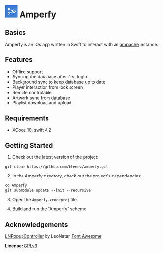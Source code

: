 # ![Logo](https://github.com/BLeeEZ/amperfy/blob/master/Amperfy/Assets.xcassets/AppIcon.appiconset/Icon-40.png) Amperfy

## Basics

Amperfy is an iOs app written in Swift to interact with an [ampache](http://ampache.github.io) instance.

## Features

- Offline support
- Syncing the database after first login
- Background sync to keep database up to date
- Player interaction from lock screen
- Remote controlable
- Artwork sync from database
- Playlist download and upload

## Requirements

* XCode 10, swift 4.2

## Getting Started

1. Check out the latest version of the project:
  ```
  git clone https://github.com/bleeez/amperfy.git
  ```

2. In the Amperfy directory, check out the project's dependencies:
  ```
  cd Amperfy
  git submodule update --init --recursive
  ```

3. Open the `Amperfy.xcodeproj` file.

4. Build and run the "Amperfy" scheme

Acknowledgements
----------------
[LNPopupController](https://github.com/LeoNatan/LNPopupController) by LeoNatan
[Font Awesome](https://fontawesome.com/)

**License:** [GPLv3](https://github.com/BLeeEZ/Amperfy/blob/master/LICENSE)
